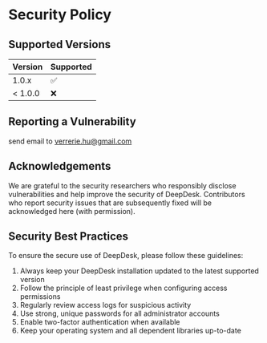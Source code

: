 # Security Policy

## Supported Versions

| Version | Supported          |
| ------- | ------------------ |
| 1.0.x   | :white_check_mark: |
| < 1.0.0 | :x:                |

## Reporting a Vulnerability

send email to verrerie.hu@gmail.com

## Acknowledgements

We are grateful to the security researchers who responsibly disclose vulnerabilities and help improve the security of DeepDesk. Contributors who report security issues that are subsequently fixed will be acknowledged here (with permission).

## Security Best Practices

To ensure the secure use of DeepDesk, please follow these guidelines:

1. Always keep your DeepDesk installation updated to the latest supported version
2. Follow the principle of least privilege when configuring access permissions
3. Regularly review access logs for suspicious activity
4. Use strong, unique passwords for all administrator accounts
5. Enable two-factor authentication when available
6. Keep your operating system and all dependent libraries up-to-date
